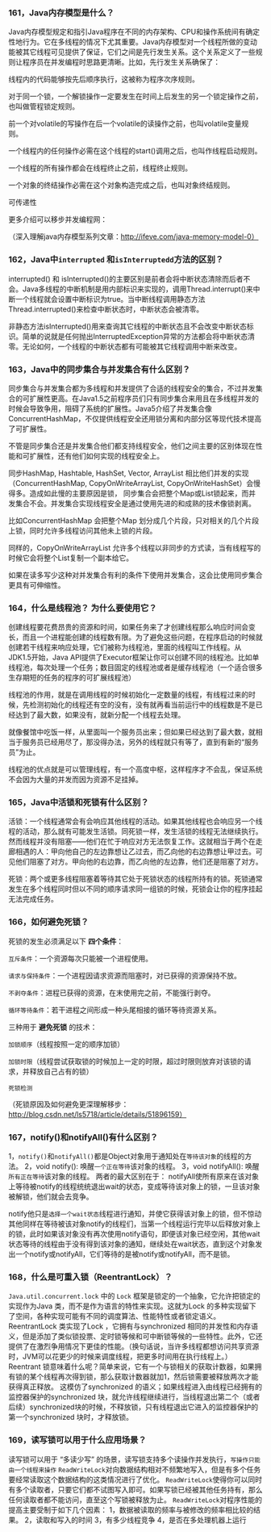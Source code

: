 ### 161，Java内存模型是什么？

  Java内存模型规定和指引Java程序在不同的内存架构、CPU和操作系统间有确定性地行为。它在多线程的情况下尤其重要。Java内存模型对一个线程所做的变动能被其它线程可见提供了保证，它们之间是先行发生关系。这个关系定义了一些规则让程序员在并发编程时思路更清晰。比如，先行发生关系确保了：

  线程内的代码能够按先后顺序执行，这被称为程序次序规则。

  对于同一个锁，一个解锁操作一定要发生在时间上后发生的另一个锁定操作之前，也叫做管程锁定规则。

  前一个对volatile的写操作在后一个volatile的读操作之前，也叫volatile变量规则。

  一个线程内的任何操作必需在这个线程的start()调用之后，也叫作线程启动规则。

  一个线程的所有操作都会在线程终止之前，线程终止规则。

  一个对象的终结操作必需在这个对象构造完成之后，也叫对象终结规则。

  可传递性

  更多介绍可以移步并发编程网：

  （深入理解java内存模型系列文章：http://ifeve.com/java-memory-model-0）



### 162，Java中`interrupted` 和`isInterruptedd`方法的区别？

  interrupted() 和 isInterrupted()的主要区别是前者会将中断状态清除而后者不会。Java多线程的中断机制是用内部标识来实现的，调用Thread.interrupt()来中断一个线程就会设置中断标识为true。当中断线程调用静态方法Thread.interrupted()来检查中断状态时，中断状态会被清零。

  非静态方法isInterrupted()用来查询其它线程的中断状态且不会改变中断状态标识。简单的说就是任何抛出InterruptedException异常的方法都会将中断状态清零。无论如何，一个线程的中断状态都有可能被其它线程调用中断来改变。

### 163，Java中的同步集合与并发集合有什么区别？

  同步集合与并发集合都为多线程和并发提供了合适的线程安全的集合，不过并发集合的可扩展性更高。在Java1.5之前程序员们只有同步集合来用且在多线程并发的时候会导致争用，阻碍了系统的扩展性。Java5介绍了并发集合像ConcurrentHashMap，不仅提供线程安全还用锁分离和内部分区等现代技术提高了可扩展性。

  不管是同步集合还是并发集合他们都支持线程安全，他们之间主要的区别体现在性能和可扩展性，还有他们如何实现的线程安全上。

  同步HashMap, Hashtable, HashSet, Vector, ArrayList 相比他们并发的实现（ConcurrentHashMap, CopyOnWriteArrayList, CopyOnWriteHashSet）会慢得多。造成如此慢的主要原因是锁， 同步集合会把整个Map或List锁起来，而并发集合不会。并发集合实现线程安全是通过使用先进的和成熟的技术像锁剥离。

  比如ConcurrentHashMap 会把整个Map 划分成几个片段，只对相关的几个片段上锁，同时允许多线程访问其他未上锁的片段。

  同样的，CopyOnWriteArrayList 允许多个线程以非同步的方式读，当有线程写的时候它会将整个List复制一个副本给它。

  如果在读多写少这种对并发集合有利的条件下使用并发集合，这会比使用同步集合更具有可伸缩性。

### 164，什么是线程池？ 为什么要使用它？

  创建线程要花费昂贵的资源和时间，如果任务来了才创建线程那么响应时间会变长，而且一个进程能创建的线程数有限。为了避免这些问题，在程序启动的时候就创建若干线程来响应处理，它们被称为线程池，里面的线程叫工作线程。从JDK1.5开始，Java API提供了Executor框架让你可以创建不同的线程池。比如单线程池，每次处理一个任务；数目固定的线程池或者是缓存线程池（一个适合很多生存期短的任务的程序的可扩展线程池）

  线程池的作用，就是在调用线程的时候初始化一定数量的线程，有线程过来的时候，先检测初始化的线程还有空的没有，没有就再看当前运行中的线程数是不是已经达到了最大数，如果没有，就新分配一个线程去处理。

  就像餐馆中吃饭一样，从里面叫一个服务员出来；但如果已经达到了最大数，就相当于服务员已经用尽了，那没得办法，另外的线程就只有等了，直到有新的“服务员”为止。

  线程池的优点就是可以管理线程，有一个高度中枢，这样程序才不会乱，保证系统不会因为大量的并发而因为资源不足挂掉。

### 165，Java中活锁和死锁有什么区别？

  活锁：一个线程通常会有会响应其他线程的活动。如果其他线程也会响应另一个线程的活动，那么就有可能发生活锁。同死锁一样，发生活锁的线程无法继续执行。然而线程并没有阻塞——他们在忙于响应对方无法恢复工作。这就相当于两个在走廊相遇的人：甲向他自己的左边靠想让乙过去，而乙向他的右边靠想让甲过去。可见他们阻塞了对方。甲向他的右边靠，而乙向他的左边靠，他们还是阻塞了对方。

  死锁：两个或更多线程阻塞着等待其它处于死锁状态的线程所持有的锁。死锁通常发生在多个线程同时但以不同的顺序请求同一组锁的时候，死锁会让你的程序挂起无法完成任务。

### 166，如何避免死锁？

  死锁的发生必须满足以下 **四个条件**：

  `互斥条件`：一个资源每次只能被一个进程使用。

  `请求与保持条件`：一个进程因请求资源而阻塞时，对已获得的资源保持不放。

  `不剥夺条件`：进程已获得的资源，在末使用完之前，不能强行剥夺。

  `循环等待条件`：若干进程之间形成一种头尾相接的循环等待资源关系。

  三种用于 **避免死锁** 的技术：

  `加锁顺序`（线程按照一定的顺序加锁）

  `加锁时限`（线程尝试获取锁的时候加上一定的时限，超过时限则放弃对该锁的请求，并释放自己占有的锁）

  `死锁检测`

  （死锁原因及如何避免更深理解移步：http://blog.csdn.net/ls5718/article/details/51896159）

### 167，notify()和notifyAll()有什么区别？

  1，`notify()`和`notifyAll()`都是Object对象用于通知处在`等待该对象`的线程的方法。
  2，void notify(): 唤醒`一个正在等待`该对象的线程。
  3，void notifyAll(): 唤醒`所有正在等待`该对象的线程。
  两者的最大区别在于：
  notifyAll使所有原来在该对象上等待被notify的线程统统退出wait的状态，变成等待该对象上的锁，一旦该对象被解锁，他们就会去竞争。

  notify他只是`选择一个wait状态`线程进行通知，并使它获得该对象上的锁，但不惊动其他同样在等待被该对象notify的线程们，当第一个线程运行完毕以后释放对象上的锁，此时如果该对象没有再次使用notify语句，即便该对象已经空闲，其他wait状态等待的线程由于没有得到该对象的通知，继续处在wait状态，直到这个对象发出一个notify或notifyAll，它们等待的是被notify或notifyAll，而不是锁。


### 168，什么是可重入锁（ReentrantLock）？

  `Java.util.concurrent.lock` 中的 `Lock` 框架是锁定的一个抽象，它允许把锁定的实现作为Java 类，而不是作为语言的特性来实现。这就为Lock 的多种实现留下了空间，各种实现可能有不同的调度算法、性能特性或者锁定语义。
  ReentrantLock 类实现了Lock ，它拥有与synchronized 相同的并发性和内存语义，但是添加了类似锁投票、定时锁等候和可中断锁等候的一些特性。此外，它还提供了在激烈争用情况下更佳的性能。（换句话说，当许多线程都想访问共享资源时，JVM可以花更少的时候来调度线程，把更多时间用在执行线程上。）
  Reentrant 锁意味着什么呢？简单来说，它有一个与锁相关的获取计数器，如果拥有锁的某个线程再次得到锁，那么获取计数器就加1，然后锁需要被释放两次才能获得真正释放。
  这模仿了synchronized 的语义；如果线程进入由线程已经拥有的监控器保护的synchronized 块，就允许线程继续进行，当线程退出第二个（或者后续）synchronized块的时候，不释放锁，只有线程退出它进入的监控器保护的第一个synchronized 块时，才释放锁。


### 169，读写锁可以用于什么应用场景？
  读写锁可以用于 “多读少写” 的场景，读写锁支持多个读操作并发执行，`写操作只能由一个线程来操作`
  `ReadWriteLock`对向数据结构相对不频繁地写入，但是有多个任务要经常读取这个数据结构的这类情况进行了优化。
  `ReadWriteLock`使得你可以同时有多个读取者，只要它们都不试图写入即可。如果写锁已经被其他任务持有，那么任何读取者都不能访问，直至这个写锁被释放为止。
  `ReadWriteLock`对程序性能的提高主要受制于如下几个因素：
  1，数据被读取的频率与被修改的频率相比较的结果。
  2，读取和写入的时间
  3，有多少线程竞争
  4，是否在多处理机器上运行
